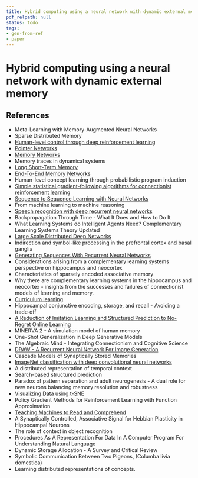```yaml
---
title: Hybrid computing using a neural network with dynamic external memory
pdf_relpath: null
status: todo
tags:
- gen-from-ref
- paper
---
```


# Hybrid computing using a neural network with dynamic external memory

## References

- Meta-Learning with Memory-Augmented Neural Networks
- Sparse Distributed Memory
- [Human-level control through deep reinforcement learning](./human-level-control-through-deep-reinforcement-learning.md)
- [Pointer Networks](./pointer-networks.md)
- [Memory Networks](./memory-networks.md)
- Memory traces in dynamical systems
- [Long Short-Term Memory](./long-short-term-memory.md)
- [End-To-End Memory Networks](./end-to-end-memory-networks.md)
- Human-level concept learning through probabilistic program induction
- [Simple statistical gradient-following algorithms for connectionist reinforcement learning](./simple-statistical-gradient-following-algorithms-for-connectionist-reinforcement-learning.md)
- [Sequence to Sequence Learning with Neural Networks](./sequence-to-sequence-learning-with-neural-networks.md)
- From machine learning to machine reasoning
- [Speech recognition with deep recurrent neural networks](./speech-recognition-with-deep-recurrent-neural-networks.md)
- Backpropagation Through Time - What It Does and How to Do It
- What Learning Systems do Intelligent Agents Need? Complementary Learning Systems Theory Updated
- [Large Scale Distributed Deep Networks](./large-scale-distributed-deep-networks.md)
- Indirection and symbol-like processing in the prefrontal cortex and basal ganglia
- [Generating Sequences With Recurrent Neural Networks](./generating-sequences-with-recurrent-neural-networks.md)
- Considerations arising from a complementary learning systems perspective on hippocampus and neocortex
- Characteristics of sparsely encoded associative memory
- Why there are complementary learning systems in the hippocampus and neocortex - insights from the successes and failures of connectionist models of learning and memory.
- [Curriculum learning](./curriculum-learning.md)
- Hippocampal conjunctive encoding, storage, and recall - Avoiding a trade‐off
- [A Reduction of Imitation Learning and Structured Prediction to No-Regret Online Learning](./a-reduction-of-imitation-learning-and-structured-prediction-to-no-regret-online-learning.md)
- MINERVA 2 - A simulation model of human memory
- One-Shot Generalization in Deep Generative Models
- The Algebraic Mind - Integrating Connectionism and Cognitive Science
- [DRAW - A Recurrent Neural Network For Image Generation](./draw-a-recurrent-neural-network-for-image-generation.md)
- Cascade Models of Synaptically Stored Memories
- [ImageNet classification with deep convolutional neural networks](./imagenet-classification-with-deep-convolutional-neural-networks.md)
- A distributed representation of temporal context
- Search-based structured prediction
- Paradox of pattern separation and adult neurogenesis - A dual role for new neurons balancing memory resolution and robustness
- [Visualizing Data using t-SNE](./visualizing-data-using-t-sne.md)
- Policy Gradient Methods for Reinforcement Learning with Function Approximation
- [Teaching Machines to Read and Comprehend](./teaching-machines-to-read-and-comprehend.md)
- A Synaptically Controlled, Associative Signal for Hebbian Plasticity in Hippocampal Neurons
- The role of context in object recognition
- Procedures As A Representation For Data In A Computer Program For Understanding Natural Language
- Dynamic Storage Allocation - A Survey and Critical Review
- Symbolic Communication Between Two Pigeons, (Columba livia domestica)
- Learning distributed representations of concepts.
